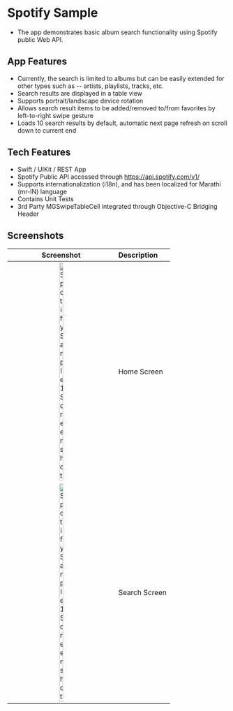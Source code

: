 # Spotify Sample
* The app demonstrates basic album search functionality using Spotify public Web API.

## App Features
* Currently, the search is limited to albums but can be easily extended for other types such as -- artists, playlists, tracks, etc.
* Search results are displayed in a table view
* Supports portrait/landscape device rotation
* Allows search result items to be added/removed to/from favorites by left-to-right swipe gesture
* Loads 10 search results by default, automatic next page refresh on scroll down to current end

## Tech Features
* Swift / UIKit / REST App
* Spotify Public API accessed through https://api.spotify.com/v1/
* Supports internationalization (i18n), and has been localized for Marathi (mr-IN) language
* Contains Unit Tests
* 3rd Party MGSwipeTableCell integrated through Objective-C Bridging Header

## Screenshots
| Screenshot | Description |
| :-----: | :----- |
| <img src="https://github.com/harshalogale/swift/assets/87568874/5246370f-6d3e-4f99-a766-17dd6b12a692" alt="SpotifySample1 Screenshot" width=20% height='auto'> | Home Screen |
| <img src="https://github.com/harshalogale/swift/assets/87568874/b06b7454-8712-41fd-8e61-e8550b3224bc" alt="SpotifySample1 Screenshot" width=20% height='auto'> | Search Screen |
